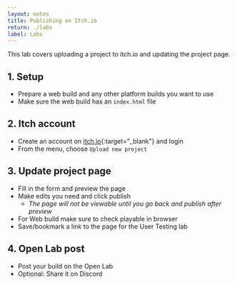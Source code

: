 ```yaml
---
layout: notes
title: Publishing on Itch.io
return: ./labs
label: Labs
---
```


<!-- <iframe width="560" height="315" src="https://www.youtube.com/embed/?rel=0" frameborder="0" allowfullscreen></iframe> -->

This lab covers uploading a project to itch.io and updating the project page.

## 1. Setup
- Prepare a web build and any other platform builds you want to use
- Make sure the web build has an `index.html` file

## 2. Itch account
- Create an account on [itch.io](https://itch.io/){:target="_blank"} and login
- From the menu, choose `Upload new project`

## 3. Update project page
- Fill in the form and preview the page
- Make edits you need and click publish
	- *The page will not be viewable until you go back and publish after preview*
- For Web build make sure to check playable in browser
- Save/bookmark a link to the page for the User Testing lab

## 4. Open Lab post
- Post your build on the Open Lab
- Optional: Share it on Discord
